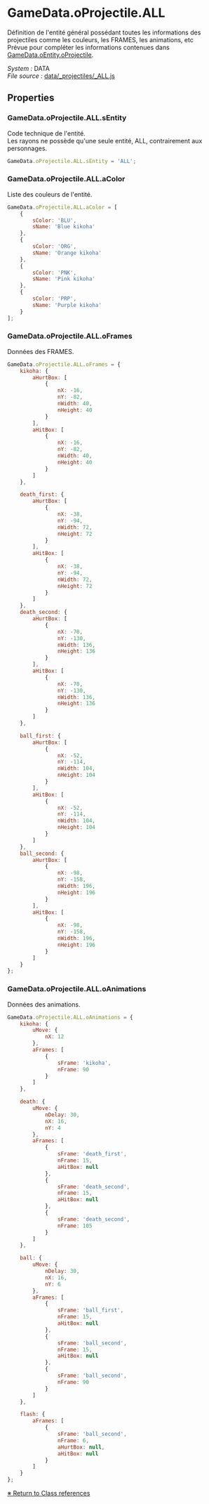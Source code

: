 # GameData.oProjectile.ALL

Définition de l'entité général possédant toutes les informations des projectiles comme les couleurs, les FRAMES, les animations, etc  Prévue pour compléter les informations contenues dans [GameData.oEntity.oProjectile](GameData.oEntity.oProjectile.md).


_System :_ DATA  
_File source :_ [data/_projectiles/_ALL.js](https://github.com/de-sign/DBZ-Versus/blob/master/src/assets/js/data/_projectiles/_ALL.js)

## Properties
### GameData.oProjectile.ALL.sEntity

Code technique de l'entité.  Les rayons ne possède qu'une seule entité, ALL, contrairement aux personnages.

```javascript
GameData.oProjectile.ALL.sEntity = 'ALL';
```

### GameData.oProjectile.ALL.aColor

Liste des couleurs de l'entité. 

```javascript
GameData.oProjectile.ALL.aColor = [
    {
        sColor: 'BLU',
        sName: 'Blue kikoha'
    },
    {
        sColor: 'ORG',
        sName: 'Orange kikoha'
    },
    {
        sColor: 'PNK',
        sName: 'Pink kikoha'
    },
    {
        sColor: 'PRP',
        sName: 'Purple kikoha'
    }
];
```

### GameData.oProjectile.ALL.oFrames

Données des FRAMES. 

```javascript
GameData.oProjectile.ALL.oFrames = {
    kikoha: {
        aHurtBox: [
            {
                nX: -16,
                nY: -82,
                nWidth: 40,
                nHeight: 40
            }
        ],
        aHitBox: [
            {
                nX: -16,
                nY: -82,
                nWidth: 40,
                nHeight: 40
            }
        ]
    },

    death_first: {
        aHurtBox: [
            {
                nX: -38,
                nY: -94,
                nWidth: 72,
                nHeight: 72
            }
        ],
        aHitBox: [
            {
                nX: -38,
                nY: -94,
                nWidth: 72,
                nHeight: 72
            }
        ]
    },
    death_second: {
        aHurtBox: [
            {
                nX: -70,
                nY: -130,
                nWidth: 136,
                nHeight: 136
            }
        ],
        aHitBox: [
            {
                nX: -70,
                nY: -130,
                nWidth: 136,
                nHeight: 136
            }
        ]
    },

    ball_first: {
        aHurtBox: [
            {
                nX: -52,
                nY: -114,
                nWidth: 104,
                nHeight: 104
            }
        ],
        aHitBox: [
            {
                nX: -52,
                nY: -114,
                nWidth: 104,
                nHeight: 104
            }
        ]
    },
    ball_second: {
        aHurtBox: [
            {
                nX: -98,
                nY: -158,
                nWidth: 196,
                nHeight: 196
            }
        ],
        aHitBox: [
            {
                nX: -98,
                nY: -158,
                nWidth: 196,
                nHeight: 196
            }
        ]
    }
};
```

### GameData.oProjectile.ALL.oAnimations

Données des animations. 

```javascript
GameData.oProjectile.ALL.oAnimations = {
    kikoha: {
        uMove: {
            nX: 12
        },
        aFrames: [
            {
                sFrame: 'kikoha',
                nFrame: 90
            }
        ]
    },

    death: {
        uMove: {
            nDelay: 30,
            nX: 16,
            nY: 4
        },
        aFrames: [
            {
                sFrame: 'death_first',
                nFrame: 15,
                aHitBox: null
            },
            {
                sFrame: 'death_second',
                nFrame: 15,
                aHitBox: null
            },
            {
                sFrame: 'death_second',
                nFrame: 105
            }
        ]
    },

    ball: {
        uMove: {
            nDelay: 30,
            nX: 16,
            nY: 6
        },
        aFrames: [
            {
                sFrame: 'ball_first',
                nFrame: 15,
                aHitBox: null
            },
            {
                sFrame: 'ball_second',
                nFrame: 15,
                aHitBox: null
            },
            {
                sFrame: 'ball_second',
                nFrame: 90
            }
        ]
    },

    flash: {
        aFrames: [
            {
                sFrame: 'ball_second',
                nFrame: 6,
                aHurtBox: null,
                aHitBox: null
            }
        ]
    }
};
```


<link rel="stylesheet" href="../_doc.css" />

[&#8251; Return to Class references](References.md)